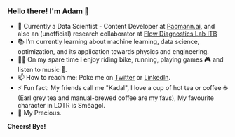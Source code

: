 ### Hello there! I'm Adam 👋

- 🔭 Currently a Data Scientist - Content Developer at [Pacmann.ai](https://pacmann.ai/), and also an (unofficial) research collaborator at [Flow Diagnostics Lab ITB](https://flowdiagnostics.ftmd.itb.ac.id/)
- :books: I’m currently learning about machine learning, data science, optimization, and its application towards physics and engineering.
- :biking_man: On my spare time I enjoy riding bike, running, playing games :video_game: and listen to music :musical_note:.
- 📫 How to reach me: Poke me on [Twitter](https://twitter.com/fazaghifari) or [LinkedIn](https://www.linkedin.com/in/ghifariadamf/).
- ⚡ Fun fact: My friends call me "Kadal", I love a cup of hot tea or coffee :coffee: (Earl grey tea and manual-brewed coffee are my favs), My favourite character in LOTR is Sméagol.
- :ring: My Precious.

**Cheers! Bye!**
